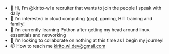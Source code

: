 - 👋 Hi, I’m @kirito-wl a recruiter that wants to join the people I speak with daily
- 👀 I’m interested in cloud computing (gcp), gaming, HIT training and family!
- 🌱 I’m currently learning Python after getting my head around linux essentials and networking
- 💞️ I’m looking to collaborate on nothing at this time as I begin my journey!
- 📫 How to reach me kirito.wl.dev@gmail.com

<!---
kirito-wl/kirito-wl is a ✨ special ✨ repository because its `README.md` (this file) appears on your GitHub profile.
You can click the Preview link to take a look at your changes.
--->
